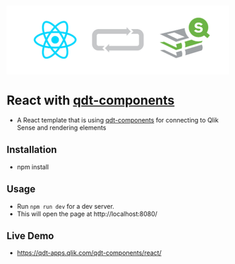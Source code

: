 ![Banner](src/assets/banner_react.jpg "banner")

# React with [qdt-components](https://github.com/qlik-demo-team/qdt-components)

- A React template that is using [qdt-components](https://github.com/qlik-demo-team/qdt-components) for connecting to Qlik Sense and rendering elements

## Installation
- npm install

## Usage
- Run `npm run dev` for a dev server.
- This will open the page at http://localhost:8080/

## Live Demo
- https://qdt-apps.qlik.com/qdt-components/react/
